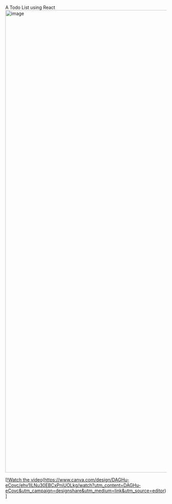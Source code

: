 A Todo List using React
<img width="1440" alt="image" src="https://github.com/nyt23/Todo-App/assets/153197020/db2ccab0-19e7-460c-a55a-36a64a4d8181">

[[!Watch the video](<img width="880" alt="image" src="https://github.com/nyt23/Todo-App/assets/153197020/04d51531-6cd0-41c9-8f63-4c4bdfe29fea">
)(https://www.canva.com/design/DAGHu-eCovc/ehv1ILNu30EBCxPniUOLkg/watch?utm_content=DAGHu-eCovc&utm_campaign=designshare&utm_medium=link&utm_source=editor)]
